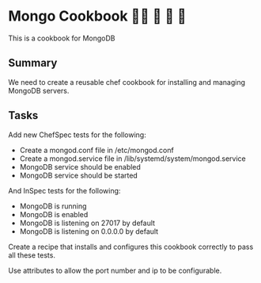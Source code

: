 # Mongo Cookbook :man_cook: :fried_egg: :carrot: :avocado:

This is a cookbook for MongoDB

## Summary
We need to create a reusable chef cookbook for installing and managing MongoDB servers.

## Tasks
Add new ChefSpec tests for the following:
- Create a mongod.conf file in /etc/mongod.conf
- Create a mongod.service file in /lib/systemd/system/mongod.service
- MongoDB service should be enabled
- MongoDB service should be started

And InSpec tests for the following:
- MongoDB is running
- MongoDB is enabled
- MongoDB is listening on 27017 by default
- MongoDB is listening on 0.0.0.0 by default

Create a recipe that installs and configures this cookbook correctly to pass all these tests.

Use attributes to allow the port number and ip to be configurable.

